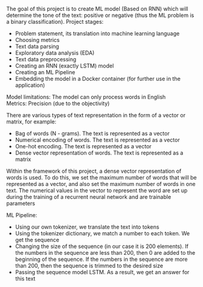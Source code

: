 The goal of this project is to create ML model (Based on RNN) which will determine the tone of the text: positive or negative (thus the ML problem is a binary classification). 
Project stages: 
- Problem statement, its translation into machine learning language  
- Choosing metrics  
- Text data parsing  
- Exploratory data analysis (EDA)  
- Text data preprocessing  
- Creating an RNN (exactly LSTM) model  
- Creating an ML Pipeline  
- Embedding the model in a Docker container (for further use in the application)  

Model limitations: The model can only process words in English  
Metrics: Precision (due to the objectivity)

There are various types of text representation in the form of a vector or matrix, for example:  
- Bag of words (N - grams). The text is represented as a vector   
- Numerical encoding of words. The text is represented as a vector  
- One-hot encoding. The text is represented as a vector  
- Dense vector representation of words. The text is represented as a matrix  

Within the framework of this project, a dense vector representation of words is used. To do this, we set the maximum number of words that will be represented as a vector, and also set the maximum number of words in one text. The numerical values in the vector to represent the word are set up during the training of a recurrent neural network and are trainable parameters

ML Pipeline: 
- Using our own tokenizer, we translate the text into tokens  
- Using the tokenizer dictionary, we match a number to each token. We get the sequence  
- Changing the size of the sequence (in our case it is 200 elements). If the numbers in the sequence are less than 200, then 0 are added to the beginning of the sequence. If the numbers in the sequence are more than 200, then the sequence is trimmed to the desired size  
- Passing the sequence model LSTM. As a result, we get an answer for this text  
